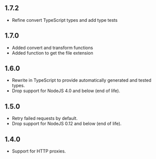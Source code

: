 ## 1.7.2
* Refine convert TypeScript types and add type tests

## 1.7.0
* Added convert and transform functions
* Added function to get the file extension

## 1.6.0
* Rewrite in TypeScript to provide automatically generated and tested types.
* Drop support for NodeJS 4.0 and below (end of life).

## 1.5.0
* Retry failed requests by default.
* Drop support for NodeJS 0.12 and below (end of life).

## 1.4.0
* Support for HTTP proxies.
